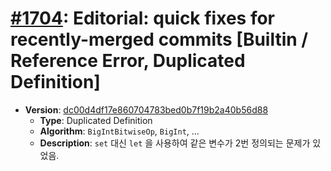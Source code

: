 # [#1704](https://github.com/tc39/ecma262/pull/1704/files): Editorial: quick fixes for recently-merged commits [Builtin / Reference Error, Duplicated Definition]

- **Version**: [dc00d4df17e860704783bed0b7f19b2a40b56d88](https://github.com/tc39/ecma262/commits/dc00d4df17e860704783bed0b7f19b2a40b56d88)
  - **Type**: Duplicated Definition
  - **Algorithm**: `BigIntBitwiseOp`, `BigInt`, ...
  - **Description**: `set` 대신 `let` 을 사용하여 같은 변수가 2번 정의되는 문제가 있었음.

